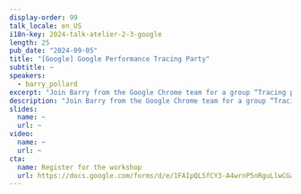 ```yaml
---
display-order: 99
talk_locale: en_US
i18n-key: 2024-talk-atelier-2-3-google
length: 25
pub_date: "2024-09-05"
title: "[Google] Google Performance Tracing Party"
subtitle: ~
speakers:
  - barry_pollard
excerpt: "Join Barry from the Google Chrome team for a group “Tracing party”, where we profile some example websites using Google Tools to identify performance issues. Bring example websites and an eager mind please!"
description: "Join Barry from the Google Chrome team for a group “Tracing party”, where we profile some example websites using Google Tools to identify performance issues. Bring example websites and an eager mind please!"
slides:
  name: ~
  url: ~
video:
  name: ~
  url: ~
cta:
  name: Register for the workshop
  url: https://docs.google.com/forms/d/e/1FAIpQLSfCY3-A4wrnP5nRguLlwCGav8pw8PBgePYmf7Yv2ryixWgT3Q/viewform?usp=sf_link
---
```

